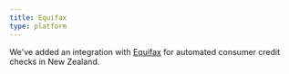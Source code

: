 ```yaml
---
title: Equifax
type: platform
---
```


We've added an integration with [Equifax](https://www.equifax.co.nz/) for automated consumer credit checks in New Zealand.